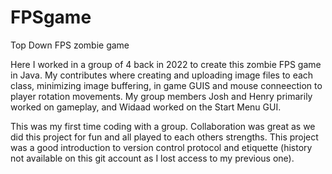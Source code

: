 # FPSgame
Top Down FPS zombie game

Here I worked in a group of 4 back in 2022 to create this zombie FPS game in Java. My contributes where creating and uploading image files to each class, minimizing image buffering, in game GUIS and mouse conneection to player rotation movements. My group members Josh and Henry primarily worked on gameplay, and Widaad worked on the Start Menu GUI.

This was my first time coding with a group. Collaboration was great as we did this project for fun and all played to each others strengths. This project was a good introduction to version control protocol and etiquette (history not available on this git account as I lost access to my previous one).


